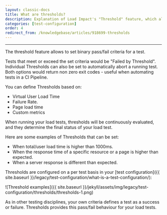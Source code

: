 ```yaml
---
layout: classic-docs
title: What are thresholds?
description: Explanation of Load Impact's "Threshold" feature, which allows you to set binary pass/fail metrics for your load and performnace tests
categories: [test-configuration]
order: 4
redirect_from: /knowledgebase/articles/918699-thresholds
---
```


***

The threshold feature allows to set binary pass/fail criteria for a test.


Tests that meet or exceed the set criteria would be "Failed by Threshold".  Individual Thresholds can also be set to automatically abort a running test.  Both options would return non zero exit codes - useful when automating tests in a CI Pipeline.

You can define Thresholds based on:

- Virtual User Load Time
- Failure Rate.
- Page load time
- Custom metrics

When running your load tests, thresholds will be continuously evaluated, and they determine the final status of your load test.


Here are some examples of Thresholds that can be set:

- When total/user load time is higher than 1000ms.
- When the response time of a specific resource or a page is higher than expected.
- When a server response is different than expected.

Thresholds are configured on a per test basis in your [test configuration]({{ site.baseurl }}/legacy/test-configuration/what-is-a-test-configuration/):

![Threshold examples]({{ site.baseurl }}/jekyll/assets/img/legacy/test-configuration/thresholds/thresholds-1.png)

As in other testing disciplines, your own criteria defines a test as a success or failure. Thresholds provides this pass/fail behaviour for your load tests.
